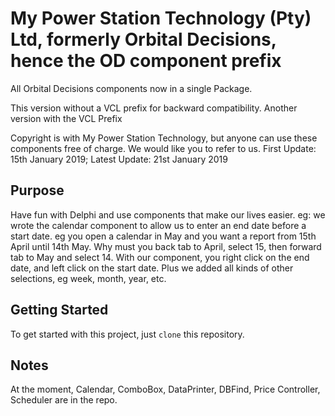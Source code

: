 # My Power Station Technology (Pty) Ltd, formerly Orbital Decisions, hence the OD component prefix

All Orbital Decisions components now in a single Package.

This version without a VCL prefix for backward compatibility. Another version with the VCL Prefix

Copyright is with My Power Station Technology, but anyone can use these components free of charge. We would like you to refer to us.
First Update: 15th January 2019; Latest Update: 21st January 2019


## Purpose

Have fun with Delphi and use components that make our lives easier.
eg: we wrote the calendar component to allow us to enter an end date before a start date. eg you open a calendar in May
and you want a report from 15th April until 14th May. Why must you back tab to April, select 15, then forward tab to May
and select 14. With our component, you right click on the end date, and left click on the start date. Plus we added
all kinds of other selections, eg week, month, year, etc.

## Getting Started

To get started with this project, just `clone` this repository.

## Notes

At the moment, Calendar, ComboBox, DataPrinter, DBFind, Price Controller, Scheduler are in the repo.